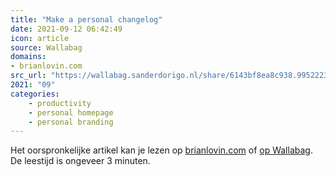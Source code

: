 ```yaml
---
title: "Make a personal changelog"
date: 2021-09-12 06:42:49
icon: article
source: Wallabag
domains:
- brianlovin.com
src_url: "https://wallabag.sanderdorigo.nl/share/6143bf8ea8c938.99522237"
2021: "09"
categories:
    - productivity
    - personal homepage
    - personal branding
---
```

Het oorspronkelijke artikel kan je lezen op [brianlovin.com](https://brianlovin.com/writing/make-a-personal-changelog) of [op Wallabag](https://wallabag.sanderdorigo.nl/share/6143bf8ea8c938.99522237). De leestijd is ongeveer 3 minuten.